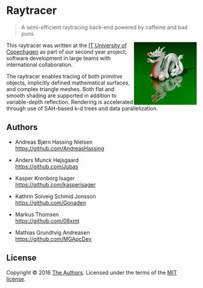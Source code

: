 # Raytracer

> A semi-efficient raytracing back-end powered by caffeine and bad puns

<img src=example.png width=166 align=right>

This raytracer was written at the [IT University of Copenhagen](https://itu.dk) as part of our second year project; software development in large teams with international collaboration.

The raytracer enables tracing of both primitive objects, implicitly defined mathematical surfaces, and complex triangle meshes. Both flat and smooth shading are supported in addition to variable-depth reflection. Rendering is accelerated through use of SAH-based k-d trees and data parallelization.

## Authors

- Andreas Bjørn Hassing Nielsen  
  https://github.com/AndreasHassing

- Anders Munck Højsgaard  
  https://github.com/Jubas

- Kasper Kronborg Isager  
  https://github.com/kasperisager

- Kathrin Solveig Schmid Jonsson  
  https://github.com/Gonaden

- Markus Thomsen  
  https://github.com/08xmt

- Mathias Grundtvig Andreasen  
  https://github.com/MGApcDev

## License

Copyright &copy; 2016 [The Authors](#authors). Licensed under the terms of the [MIT license](LICENSE.md).

